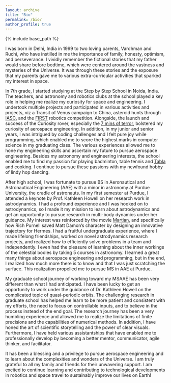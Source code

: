 ```yaml
---
layout: archive
title: "Bio"
permalink: /bio/
author_profile: true
---
```


{% include base_path %}

I was born in Delhi, India in 1999 to two loving parents, Vardhman and Ruchi, who have instilled in me the importance of family, honesty, optimism, and perseverance. I vividly remember the fictional stories that my father would share before bedtime, which were centered around the vastness and mysteries of the Universe. It was through these stories and the exposure that my parents gave me to various extra-curricular activities that sparked my interest in space. 

In 7th grade, I started studying at the Step by Step School in Noida, India. The teachers, and astronomy and robotics clubs at the school played a key role in helping me realize my curiosity for space and engineering. I undertook multiple projects and participated in various activities and projects, viz a Transit of Venus campaign to China, asteroid hunts through [IASC](http://iasc.cosmosearch.org/), and the [FIRST](https://www.firstinspires.org/robotics/frc) robotics competition. Alongside, the launch and success of the Curiosity rover, especially the [7 mins of terror](https://www.youtube.com/watch?v=Ki_Af_o9Q9s), bolstered my curiosity of aerospace engineering. In addition, in my junior and senior years, I was intrigued by coding challenges and I felt pure joy while programming, which enabled me to score the highest marks in computer science in my graduating class. The various experiences allowed me to hone my engineering skills and ascertain my future to pursue aerospace engineering. Besides my astronomy and engineering interests, the school enabled me to find my passion for playing badminton, table tennis and [Tabla](https://www.britannica.com/art/tabla) and cooking. I continue to pursue these passions with my newfound hobby of lindy hop dancing. 

After high school, I was fortunate to pursue BS in Aeronautical and Astronautical Engineering (AAE) with a minor in astronomy at Purdue University, the cradle of astronauts. In my first semester at Purdue, I attended a keynote by Prof. Kathleen Howell on her research work in astrodynamics. I had a profound experience and I was hooked on to astrodynamics, so I made it my mission to learn about astrodynamics and get an opportunity to pursue research in multi-body dynamics under her guidance. My interest was reinforced by the movie [Martian](https://www.imdb.com/title/tt3659388/), and specifically how Rich Purnell saved Matt Damon’s character by designing an innovative trajectory for Hermes. I had a fruitful undergraduate experience, where I made lifelong friendships, worked on novel astrodynamics research projects, and realized how to efficiently solve problems in a team and independently. I even had the pleasure of learning about the inner workings of the celestial bodies by taking 5 courses in astronomy. I learned a great many things about aerospace engineering and programming, but in the end, I realized how much more there is to know and that I was just scratching the surface. This realization propelled me to pursue MS in AAE at Purdue. 

My graduate school journey of working toward my MSAAE has been very different than what I had anticipated. I have been lucky to get an opportunity to work under the guidance of Dr. Kathleen Howell on the complicated topic of quasi-periodic orbits. The challenging research in graduate school has helped me learn to be more patient and consistent with my efforts, the need to focus on controllable inputs, and to believe in the process instead of the end goal. The research journey has been a very humbling experience and allowed me to realize the limitations of finite precisions and the capabilities of numerical methods. In addition, I have honed the art of scientific storytelling and the power of clear visuals. Furthermore, I have held various assistantships that have enabled me to professionally develop by becoming a better mentor, communicator, agile thinker, and facilitator. 

It has been a blessing and a privilege to pursue aerospace engineering and to learn about the complexities and wonders of the Universe. I am truly grateful to all my family and friends for their unwavering support. I am excited to continue learning and contributing to technological developments in robotics and space travel to sustainably improve our lives on Earth!
